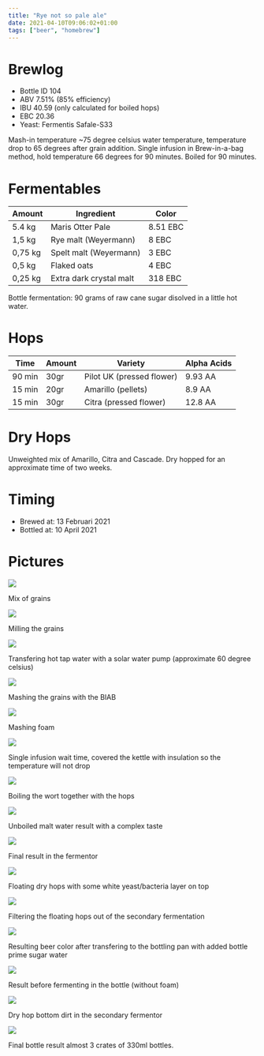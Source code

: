 ```yaml
---
title: "Rye not so pale ale"
date: 2021-04-10T09:06:02+01:00
tags: ["beer", "homebrew"]
---
```


# Brewlog

- Bottle ID 104
- ABV 7.51% (85% efficiency)
- IBU 40.59 (only calculated for boiled hops)
- EBC 20.36
- Yeast: Fermentis Safale-S33

Mash-in temperature ~75 degree celsius water temperature, temperature drop to 65 degrees after grain addition. Single infusion in Brew-in-a-bag method, hold temperature 66 degrees for 90 minutes. Boiled for 90 minutes.

# Fermentables

| Amount  | Ingredient              | Color    |
| ------- | ----------------------- | -------- |
| 5.4 kg  | Maris Otter Pale        | 8.51 EBC |
| 1,5 kg  | Rye malt (Weyermann)    | 8 EBC    |
| 0,75 kg | Spelt malt (Weyermann)  | 3 EBC    |
| 0,5 kg  | Flaked oats             | 4 EBC    |
| 0,25 kg | Extra dark crystal malt | 318 EBC  |

Bottle fermentation: 90 grams of raw cane sugar disolved in a little hot water.

# Hops

| Time   | Amount | Variety                   | Alpha Acids |
| ------ | ------ | ------------------------- | ----------- |
| 90 min | 30gr   | Pilot UK (pressed flower) | 9.93 AA     |
| 15 min | 20gr   | Amarillo (pellets)        | 8.9 AA      |
| 15 min | 30gr   | Citra (pressed flower)    | 12.8 AA     |

# Dry Hops

Unweighted mix of Amarillo, Citra and Cascade. Dry hopped for an approximate time of two weeks.

# Timing

- Brewed at: 13 Februari 2021
- Bottled at: 10 April 2021

# Pictures

![](/images/rye-not-so-pale-ale/IMG_1402.JPG)

Mix of grains

![](/images/rye-not-so-pale-ale/IMG_1405.JPG)

Milling the grains

![](/images/rye-not-so-pale-ale/IMG_1408.JPG)

Transfering hot tap water with a solar water pump (approximate 60 degree celsius)

![](/images/rye-not-so-pale-ale/IMG_1411.JPG)

Mashing the grains with the BIAB

![](/images/rye-not-so-pale-ale/IMG_1415.JPG)

Mashing foam

![](/images/rye-not-so-pale-ale/IMG_1416.JPG)

Single infusion wait time, covered the kettle with insulation so the temperature will not drop

![](/images/rye-not-so-pale-ale/IMG_1419.JPG)

Boiling the wort together with the hops

![](/images/rye-not-so-pale-ale/IMG_1422.JPG)

Unboiled malt water result with a complex taste

![](/images/rye-not-so-pale-ale/IMG_1424.JPG)

Final result in the fermentor

![](/images/rye-not-so-pale-ale/IMG_1511.JPG)

Floating dry hops with some white yeast/bacteria layer on top

![](/images/rye-not-so-pale-ale/IMG_1513.JPG)

Filtering the floating hops out of the secondary fermentation

![](/images/rye-not-so-pale-ale/IMG_1514.JPG)

Resulting beer color after transfering to the bottling pan with added bottle prime sugar water

![](/images/rye-not-so-pale-ale/IMG_1516.JPG)

Result before fermenting in the bottle (without foam)

![](/images/rye-not-so-pale-ale/IMG_1517.JPG)

Dry hop bottom dirt in the secondary fermentor

![](/images/rye-not-so-pale-ale/IMG_1518.JPG)

Final bottle result almost 3 crates of 330ml bottles.

